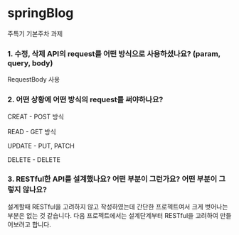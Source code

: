 # springBlog
주특기 기본주차 과제


### 1. 수정, 삭제 API의 request를 어떤 방식으로 사용하셨나요? (param, query, body) 
RequestBody 사용
  
  
### 2. 어떤 상황에 어떤 방식의 request를 써야하나요? 

CREAT - POST 방식

READ - GET 방식

UPDATE - PUT, PATCH

DELETE - DELETE


### 3. RESTful한 API를 설계했나요? 어떤 부분이 그런가요? 어떤 부분이 그렇지 않나요?

설계할때 RESTful을 고려하지 않고 작성하였는데 간단한 프로젝트여서 크게 벗어나는 부분은 없는 것 같습니다.
다음 프로젝트에서는 설계단계부터 RESTful을 고려하여 만들어보려고 합니다. 
